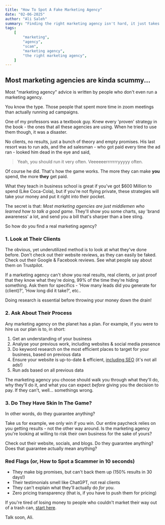 ```yaml
---
title: "How To Spot A Fake Marketing Agency"
date: "02-06-2025"
author: "Ali Saleh"
summary: "Finding the right marketing agency isn't hard, it just takes a bit of research. Our 3 step process teach you how to find one you can actually trust."
tags:
    [
        "marketing",
        "agency",
        "scam",
        "marketing agency",
        "the right marketing agency",
    ]
---
```


## Most marketing agencies are kinda scummy...

Most "marketing agency" advice is written by people who don't even run a marketing agency.

You know the type. Those people that spent more time in zoom meetings than actually running ad campaigns.

One of my professors was a textbook guy. Knew every 'proven' strategy in the book - the ones that all these agencies are using. When he tried to use them though, it was a disaster.

No clients, no results, just a bunch of theory and empty promises. His last resort was to run ads, and the ad salesman - who got paid every time the ad ran - looked him dead in the eye and said,

> Yeah, you should run it very often. Veeeeeerrrrrrryyyyy often.

Of course he did. That's how the game works. The more they can make **you** spend, the more **they** get paid.

What they teach in business school is great if you've got $600 Million to spend (Like Coca-Cola), but if you're not flying private, these strategies will take your money and put it right into their pocket.

The secret is that: _Most marketing agencies are just middlemen who learned how to talk a good game._ They'll show you some charts, say 'brand awareness' a lot, and send you a bill that's sharper than a bee sting.

So how do you find a real marketing agency?

### 1. Look at Their Clients

The obvious, yet underutilized method is to look at what they've done before. Don't check out their website reviews, as they can easily be faked. Check out their Google & Facebook reviews. See what people say about them on Trustpilot.

If a marketing agency can't show you real results, real clients, or just proof that they know what they're doing, 99% of the time they're hiding something. Ask them for specifics - 'How many leads did you generate for (client)?', 'How long did it take?', etc..

Doing research is essential before throwing your money down the drain!

### 2. Ask About Their Process

Any marketing agency on the planet has a plan. For example, if you were to hire us our plan is to, in short:

1. Get an understanding of your business
2. Analyse your previous work, including websites & social media presence
3. Do keyword research on the most efficient places to target for your business, based on previous data
4. Ensure your website is up-to-date & efficient, [including SEO](https://searchengineland.com/guide/what-is-seo) (it's not all ads!)
5. Run ads based on all previous data

The marketing agency you choose should walk you through what they'll do, why they'll do it, and what you can expect _before_ giving you the decision to pay. If they can't, well... somethings wrong.

### 3. Do They Have Skin In The Game?

In other words, do they guarantee anything?

Take us for example, we only win if you win. Our entire paycheck relies on you getting results - not the other way around. Is the marketing agency you're looking at willing to risk their own business for the sake of yours?

Check out their website, socials, and blogs. Do they guarantee anything? Does that guarantee actually mean anything?

### Red Flags (or, How to Spot a Scammer in 10 seconds)

-   They make big promises, but can't back them up (150% results in 30 days!)
-   Their testimonials smell like ChatGPT, not real clients
-   They can't explain what they'll actually do _for you_.
-   Zero pricing transparency (that is, if you have to push them for pricing)

If you're tired of losing money to people who couldn't market their way out of a trash can, [start here](https://asresults.com).

Talk soon,
Ali.
